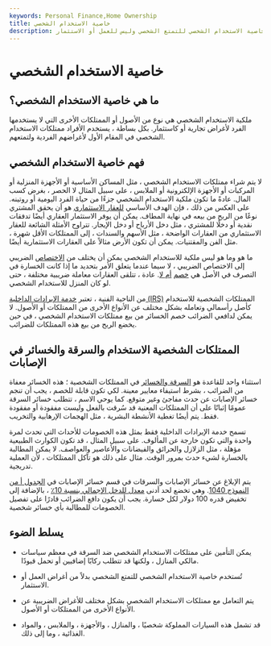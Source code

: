 ```yaml
---
keywords: Personal Finance,Home Ownership
title: خاصية الاستخدام الشخصي
description: تُستخدم خاصية الاستخدام الشخصي للتمتع الشخصي وليس للعمل أو الاستثمار.
---
```


# خاصية الاستخدام الشخصي
## ما هي خاصية الاستخدام الشخصي؟

ملكية الاستخدام الشخصي هي نوع من الأصول أو الممتلكات الأخرى التي لا يستخدمها الفرد لأغراض تجارية أو كاستثمار. بكل بساطة ، يستخدم الأفراد ممتلكات الاستخدام الشخصي في المقام الأول لأغراضهم الفردية ولتمتعهم.

## فهم خاصية الاستخدام الشخصي

لا يتم شراء ممتلكات الاستخدام الشخصي ، مثل المساكن الأساسية أو الأجهزة المنزلية أو المركبات أو الأجهزة الإلكترونية أو الملابس ، على سبيل المثال لا الحصر ، بغرض كسب المال. عادةً ما تكون ملكية الاستخدام الشخصي جزءًا من حياة الفرد اليومية أو روتينه. على العكس من ذلك ، فإن الهدف الأساسي [للعقار الاستثماري](/investment-property) هو أن يحقق المشتري نوعًا من الربح من بيعه في نهاية المطاف. يمكن أن يوفر الاستثمار العقاري أيضًا تدفقات نقدية أو دخلًا للمشتري ، مثل دخل الأرباح أو دخل الإيجار. تتراوح الأمثلة الشائعة للعقار الاستثماري من العقارات الواضحة ، مثل الأسهم والسندات ، إلى الممتلكات الأقل شهرة ، مثل الفن والمقتنيات. يمكن أن تكون الأرض مثالاً على العقارات الاستثمارية أيضًا.

ما هو وما هو ليس ملكية للاستخدام الشخصي يمكن أن يختلف من [الاختصاص](/taxbase) الضريبي إلى الاختصاص الضريبي ، لا سيما عندما يتعلق الأمر بتحديد ما إذا كانت الخسارة في التصرف في الأصل هي [خصم](/deductible) [أم لا](/deductible). عادة ، تتلقى العقارات معاملة ضريبية مختلفة ، حتى لو كان المنزل للاستخدام الشخصي.

من الناحية الفنية ، تعتبر [خدمة الإيرادات الداخلية (IRS)](/irs) الممتلكات الشخصية للاستخدام كأصل رأسمالي وتعامله بشكل مختلف عن الأنواع الأخرى من الممتلكات أو الأصول. لا يمكن لدافعي الضرائب خصم الخسائر من بيع ممتلكات الاستخدام الشخصي ، في حين يخضع الربح من بيع هذه الممتلكات للضرائب.

## الممتلكات الشخصية الاستخدام والسرقة والخسائر في الإصابات

استثناء واحد للقاعدة هو [السرقة والخسائر](/casualty-loss) في الممتلكات الشخصية ؛ هذه الخسائر معفاة من الضرائب ، بشرط استيفاء معايير معينة. لكي تكون قابلة للخصم ، يجب أن تنجم خسائر الإصابات عن حدث مفاجئ وغير متوقع. كما يوحي الاسم ، تتطلب خسائر السرقة عمومًا إثباتًا على أن الممتلكات المعنية قد سُرقت بالفعل وليست مفقودة أو مفقودة فقط. يتم أيضًا تغطية الأنشطة البشرية ، مثل الهجمات الإرهابية والتخريب.

تسمح خدمة الإيرادات الداخلية فقط بمثل هذه الخصومات للأحداث التي تحدث لمرة واحدة والتي تكون خارجة عن المألوف. على سبيل المثال ، قد تكون الكوارث الطبيعية مؤهلة ، مثل الزلازل والحرائق والفيضانات والأعاصير والعواصف. لا يمكن المطالبة بالخسارة لشيء حدث بمرور الوقت. مثال على ذلك هو تآكل الممتلكات ، لأن العملية تدريجية.

يتم الإبلاغ عن خسائر الإصابات والسرقات في قسم خسائر الإصابات في [الجدول أ من النموذج 1040](/1040). وهي تخضع لحد أدنى [معدل للدخل الإجمالي بنسبة 10٪](/agi) ، بالإضافة إلى تخفيض قدره 100 دولار لكل خسارة. يجب أن يكون دافع الضرائب قادرًا على تفصيل الخصومات للمطالبة بأي خسائر شخصية.

## يسلط الضوء

- يمكن التأمين على ممتلكات الاستخدام الشخصي ضد السرقة في معظم سياسات مالكي المنازل ، ولكنها قد تتطلب ركابًا إضافيين أو تحمل قيودًا.

- تُستخدم خاصية الاستخدام الشخصي للتمتع الشخصي بدلاً من أغراض العمل أو الاستثمار.

- يتم التعامل مع ممتلكات الاستخدام الشخصي بشكل مختلف للأغراض الضريبية عن الأنواع الأخرى من الممتلكات أو الأصول.

- قد تشمل هذه السيارات المملوكة شخصيًا ، والمنازل ، والأجهزة ، والملابس ، والمواد الغذائية ، وما إلى ذلك.

